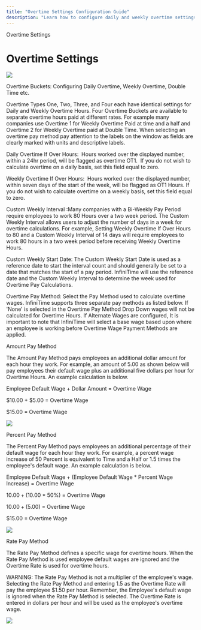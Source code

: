 ```yaml
---
title: "Overtime Settings Configuration Guide"
description: "Learn how to configure daily and weekly overtime settings, including multiple overtime buckets and pay rates, for accurate payroll processing."
---
```


Overtime Settings

# Overtime Settings

![](/img/OTPay_Percent.gif)

Overtime Buckets: Configuring Daily Overtime, Weekly Overtime, Double Time etc.

Overtime Types One, Two, Three, and Four each have identical settings for Daily and Weekly Overtime Hours. Four Overtime Buckets are available to separate overtime hours paid at different rates. For example many companies use Overtime 1 for Weekly Overtime Paid at time and a half and Overtime 2 for Weekly Overtime paid at Double Time. When selecting an overtime pay method pay attention to the labels on the window as fields are clearly marked with units and descriptive labels.

Daily Overtime If Over Hours:  Hours worked over the displayed number, within a 24hr period, will be flagged as overtime OT1.  If you do not wish to calculate overtime on a daily basis, set this field equal to zero.

Weekly Overtime If Over Hours:  Hours worked over the displayed number, within seven days of the start of the week, will be flagged as OT1 Hours. If you do not wish to calculate overtime on a weekly basis, set this field equal to zero.

Custom Weekly Interval :Many companies with a Bi-Weekly Pay Period require employees to work 80 Hours over a two week period. The Custom Weekly Interval allows users to adjust the number of days in a week for overtime calculations. For example, Setting Weekly Overtime If Over Hours to 80 and a Custom Weekly Interval of 14 days will require employees to work 80 hours in a two week period before receiving Weekly Overtime Hours.

Custom Weekly Start Date: The Custom Weekly Start Date is used as a reference date to start the interval count and should generally be set to a date that matches the start of a pay period. InfiniTime will use the reference date and the Custom Weekly Interval to determine the week used for Overtime Pay Calculations.

Overtime Pay Method: Select the Pay Method used to calculate overtime wages. InfiniTime supports three separate pay methods as listed below. If 'None' is selected in the Overtime Pay Method Drop Down wages will not be calculated for Overtime Hours. If Alternate Wages are configured, It is important to note that InfiniTime will select a base wage based upon where an employee is working before Overtime Wage Payment Methods are applied.

Amount Pay Method

The Amount Pay Method pays employees an additional dollar amount for each hour they work. For example, an amount of 5.00 as shown below will pay employees their default wage plus an additional five dollars per hour for Overtime Hours. An example calculation is below.

Employee Default Wage + Dollar Amount = Overtime Wage

$10.00 + $5.00 = Overtime Wage

$15.00 = Overtime Wage

![](/img/OTPay_Amount.gif)

Percent Pay Method

The Percent Pay Method pays employees an additional percentage of their default wage for each hour they work. For example, a percent wage increase of 50 Percent is equivalent to Time and a Half or 1.5 times the employee's default wage. An example calculation is below.

Employee Default Wage + (Employee Default Wage \* Percent Wage Increase) = Overtime Wage

$10.00 + ($10.00 \* 50%) = Overtime Wage

$10.00 + ($5.00) = Overtime Wage

$15.00 = Overtime Wage

![](/img/OTPay_Rate.gif)

Rate Pay Method

The Rate Pay Method defines a specific wage for overtime hours. When the Rate Pay Method is used employee default wages are ignored and the Overtime Rate is used for overtime hours.

WARNING: The Rate Pay Method is not a multiplier of the employee's wage. Selecting the Rate Pay Method and entering 1.5 as the Overtime Rate will pay the employee $1.50 per hour. Remember, the Employee's default wage is ignored when the Rate Pay Method is selected. The Overtime Rate is entered in dollars per hour and will be used as the employee's overtime wage.

![](/img/OT1.gif)
